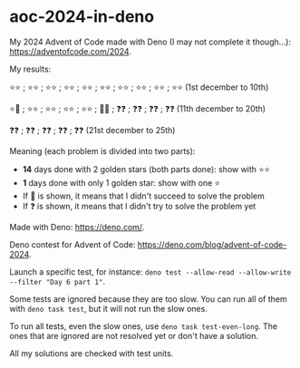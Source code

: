 # aoc-2024-in-deno

My 2024 Advent of Code made with Deno (I may not complete it though...): https://adventofcode.com/2024.

My results:

⭐️⭐️ ; ⭐️⭐️ ; ⭐️⭐️ ; ⭐️⭐️ ; ⭐️⭐️ ; ⭐️⭐️ ; ⭐️⭐️ ; ⭐️⭐️ ; ⭐️⭐️ ; ⭐️⭐️ (1st december to 10th)

⭐️🚫 ; ⭐️⭐️ ; ⭐️⭐️ ; ⭐️⭐️ ; ⭐️⭐️ ; 🚫🚫 ; ❓❓ ; ❓❓ ; ❓❓ ; ❓❓ (11th december to 20th)

❓❓ ; ❓❓ ; ❓❓ ; ❓❓ ; ❓❓ (21st december to 25th)

Meaning (each problem is divided into two parts):
* **14** days done with 2 golden stars (both parts done): show with ⭐️⭐️
* **1** days done with only 1 golden star: show with one ⭐️
* If 🚫 is shown, it means that I didn't succeed to solve the problem
* If ❓ is shown, it means that I didn't try to solve the problem yet

Made with Deno: https://deno.com/.

Deno contest for Advent of Code: https://deno.com/blog/advent-of-code-2024.

Launch a specific test, for instance: `deno test --allow-read --allow-write --filter "Day 6 part 1"`.

Some tests are ignored because they are too slow.
You can run all of them with `deno task test`, but it will not run the slow ones.

To run all tests, even the slow ones, use `deno task test-even-long`.
The ones that are ignored are not resolved yet or don't have a solution.

All my solutions are checked with test units.
